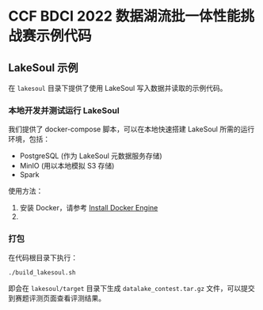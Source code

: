 # CCF BDCI 2022 数据湖流批一体性能挑战赛示例代码

## LakeSoul 示例
在 `lakesoul` 目录下提供了使用 LakeSoul 写入数据并读取的示例代码。

### 本地开发并测试运行 LakeSoul
我们提供了 docker-compose 脚本，可以在本地快速搭建 LakeSoul 所需的运行环境，包括：
- PostgreSQL (作为 LakeSoul 元数据服务存储)
- MinIO (用以本地模拟 S3 存储)
- Spark

使用方法：
1. 安装 Docker，请参考 [Install Docker Engine](https://docs.docker.com/engine/install/)
2. 

### 打包
在代码根目录下执行：
```bash
./build_lakesoul.sh
```
即会在 `lakesoul/target` 目录下生成 `datalake_contest.tar.gz` 文件，可以提交到赛题评测页面查看评测结果。